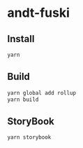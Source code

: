 # andt-fuski

## Install
```sh
yarn
```
## Build 
```sh
yarn global add rollup
yarn build
```
## StoryBook
```sh
yarn storybook
```
